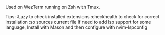 Used on WezTerm running on Zsh with Tmux.

Tips:
  :Lazy to check installed extensions
  :checkhealth to check for correct installation
  :so sources current file
  If need to add lsp support for some language, Install with Mason and then configure with nvim-lspconfig

